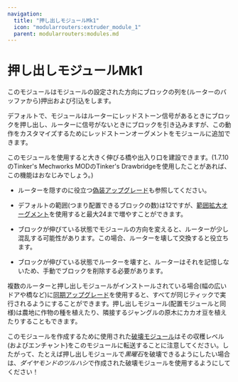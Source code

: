 ```yaml
---
navigation:
  title: "押し出しモジュールMk1"
  icon: "modularrouters:extruder_module_1"
  parent: modularrouters:modules.md
---
```


# 押し出しモジュールMk1

このモジュールはモジュールの設定された方向にブロックの列を(ルーターのバッファから)押出および引込をします。

デフォルトで、モジュールはルーターにレッドストーン信号があるときにブロックを押し出し、ルーターに信号がないときにブロックを引き込みますが、この動作をカスタマイズするためにレッドストーンオーグメントをモジュールに追加できます。

このモジュールを使用すると大きく伸びる橋や出入り口を建設できます。(1.7.10のTinker's Mechworks MODのTinker's Drawbridgeを使用したことがあれば、この機能はおなじみでしょう。)
- ルーターを隠すのに役立つ[偽装アップグレード](../upgrades/camouflage.md)も参照してください。
- デフォルトの範囲(つまり配置できるブロックの数)は12ですが、[範囲拡大オーグメント](../augments/range_up.md)を使用すると最大24まで増やすことができます。


- ブロックが伸びている状態でモジュールの方向を変えると、ルーターが少し混乱する可能性があります。この場合、ルーターを壊して交換すると役立ちます。
- ブロックが伸びている状態でルーターを壊すと、ルーターはそれを記憶しないため、手動でブロックを削除する必要があります。

複数のルーターと押し出しモジュールがインストールされている場合(幅の広いドアや橋など)に[同期アップグレード](../upgrades/sync.md)を使用すると、すべてが同じティックで実行されるようにすることができます。押し出しモジュール(配置モジュールと同様)は農地に作物の種を植えたり、隣接するジャングルの原木にカカオ豆を植えたりすることもできます。

このモジュールを作成するために使用された[破壊モジュール](./breaker.md)はその収穫レベル(およびエンチャント)をこのモジュールに転送することに注意してください。したがって、たとえば押し出しモジュールで*黒曜石*を破壊できるようにしたい場合は、*ダイヤモンドのツルハシ*で作成された破壊モジュールを使用するようにしてください！



<Recipe id="modularrouters:extruder_module_1" />

